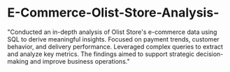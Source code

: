 # E-Commerce-Olist-Store-Analysis-
"Conducted an in-depth analysis of Olist Store's e-commerce data using SQL to derive meaningful insights. Focused on payment trends, customer behavior, and delivery performance. Leveraged complex queries to extract and analyze key metrics. The findings aimed to support strategic decision-making and improve business operations."
